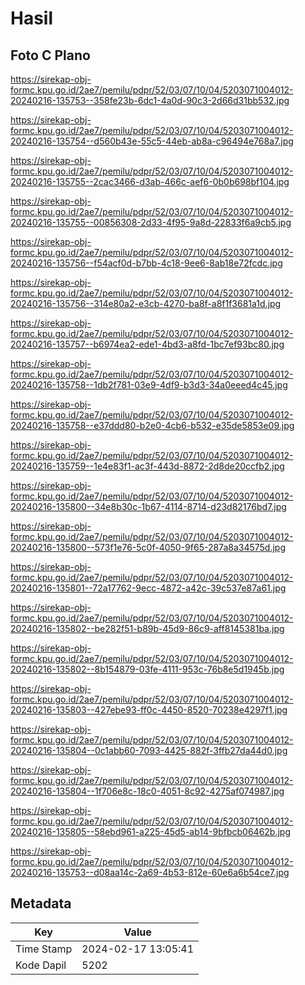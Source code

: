 # Hasil

## Foto C Plano

https://sirekap-obj-formc.kpu.go.id/2ae7/pemilu/pdpr/52/03/07/10/04/5203071004012-20240216-135753--358fe23b-6dc1-4a0d-90c3-2d66d31bb532.jpg

https://sirekap-obj-formc.kpu.go.id/2ae7/pemilu/pdpr/52/03/07/10/04/5203071004012-20240216-135754--d560b43e-55c5-44eb-ab8a-c96494e768a7.jpg

https://sirekap-obj-formc.kpu.go.id/2ae7/pemilu/pdpr/52/03/07/10/04/5203071004012-20240216-135755--2cac3466-d3ab-466c-aef6-0b0b698bf104.jpg

https://sirekap-obj-formc.kpu.go.id/2ae7/pemilu/pdpr/52/03/07/10/04/5203071004012-20240216-135755--00856308-2d33-4f95-9a8d-22833f6a9cb5.jpg

https://sirekap-obj-formc.kpu.go.id/2ae7/pemilu/pdpr/52/03/07/10/04/5203071004012-20240216-135756--f54acf0d-b7bb-4c18-9ee6-8ab18e72fcdc.jpg

https://sirekap-obj-formc.kpu.go.id/2ae7/pemilu/pdpr/52/03/07/10/04/5203071004012-20240216-135756--314e80a2-e3cb-4270-ba8f-a8f1f3681a1d.jpg

https://sirekap-obj-formc.kpu.go.id/2ae7/pemilu/pdpr/52/03/07/10/04/5203071004012-20240216-135757--b6974ea2-ede1-4bd3-a8fd-1bc7ef93bc80.jpg

https://sirekap-obj-formc.kpu.go.id/2ae7/pemilu/pdpr/52/03/07/10/04/5203071004012-20240216-135758--1db2f781-03e9-4df9-b3d3-34a0eeed4c45.jpg

https://sirekap-obj-formc.kpu.go.id/2ae7/pemilu/pdpr/52/03/07/10/04/5203071004012-20240216-135758--e37ddd80-b2e0-4cb6-b532-e35de5853e09.jpg

https://sirekap-obj-formc.kpu.go.id/2ae7/pemilu/pdpr/52/03/07/10/04/5203071004012-20240216-135759--1e4e83f1-ac3f-443d-8872-2d8de20ccfb2.jpg

https://sirekap-obj-formc.kpu.go.id/2ae7/pemilu/pdpr/52/03/07/10/04/5203071004012-20240216-135800--34e8b30c-1b67-4114-8714-d23d82176bd7.jpg

https://sirekap-obj-formc.kpu.go.id/2ae7/pemilu/pdpr/52/03/07/10/04/5203071004012-20240216-135800--573f1e76-5c0f-4050-9f65-287a8a34575d.jpg

https://sirekap-obj-formc.kpu.go.id/2ae7/pemilu/pdpr/52/03/07/10/04/5203071004012-20240216-135801--72a17762-9ecc-4872-a42c-39c537e87a61.jpg

https://sirekap-obj-formc.kpu.go.id/2ae7/pemilu/pdpr/52/03/07/10/04/5203071004012-20240216-135802--be282f51-b89b-45d9-86c9-aff8145381ba.jpg

https://sirekap-obj-formc.kpu.go.id/2ae7/pemilu/pdpr/52/03/07/10/04/5203071004012-20240216-135802--8b154879-03fe-4111-953c-76b8e5d1945b.jpg

https://sirekap-obj-formc.kpu.go.id/2ae7/pemilu/pdpr/52/03/07/10/04/5203071004012-20240216-135803--427ebe93-ff0c-4450-8520-70238e4297f1.jpg

https://sirekap-obj-formc.kpu.go.id/2ae7/pemilu/pdpr/52/03/07/10/04/5203071004012-20240216-135804--0c1abb60-7093-4425-882f-3ffb27da44d0.jpg

https://sirekap-obj-formc.kpu.go.id/2ae7/pemilu/pdpr/52/03/07/10/04/5203071004012-20240216-135804--1f706e8c-18c0-4051-8c92-4275af074987.jpg

https://sirekap-obj-formc.kpu.go.id/2ae7/pemilu/pdpr/52/03/07/10/04/5203071004012-20240216-135805--58ebd961-a225-45d5-ab14-9bfbcb06462b.jpg

https://sirekap-obj-formc.kpu.go.id/2ae7/pemilu/pdpr/52/03/07/10/04/5203071004012-20240216-135753--d08aa14c-2a69-4b53-812e-60e6a6b54ce7.jpg


## Metadata

| Key        | Value               |
| ---------- | ------------------- |
| Time Stamp | 2024-02-17 13:05:41 |
| Kode Dapil | 5202                |



